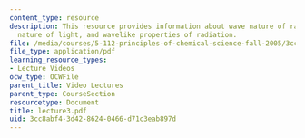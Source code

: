 ```yaml
---
content_type: resource
description: This resource provides information about wave nature of radiation, wave
  nature of light, and wavelike properties of radiation.
file: /media/courses/5-112-principles-of-chemical-science-fall-2005/3cc8abf43d4286240466d71c3eab897d_lecture3.pdf
file_type: application/pdf
learning_resource_types:
- Lecture Videos
ocw_type: OCWFile
parent_title: Video Lectures
parent_type: CourseSection
resourcetype: Document
title: lecture3.pdf
uid: 3cc8abf4-3d42-8624-0466-d71c3eab897d
---
```


